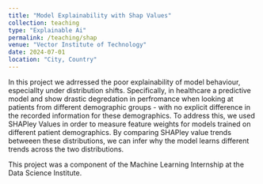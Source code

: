 ```yaml
---
title: "Model Explainability with Shap Values"
collection: teaching
type: "Explainable Ai"
permalink: /teaching/shap
venue: "Vector Institute of Technology"
date: 2024-07-01
location: "City, Country"
---
```

<!-- something to buffer -->

In this project we adrressed the poor explainability of model behaviour, especiallty under distribution shifts. Specifically, in healthcare a predictive model and show drastic degredation in perfromance when looking at patients from different demographic groups - with no explicit difference in the recorded information for these demographics. To address this, we used SHAPley Values in order to measure feature weights for models trained on different patient demographics. By comparing SHAPley value trends betweeen these distributions, we can infer why the model learns different trends across the two distributions. 

This project was a component of the Machine Learning Internship at the Data Science Institute.

